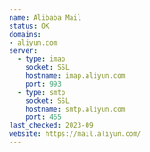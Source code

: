 ```yaml
---
name: Alibaba Mail
status: OK
domains:
- aliyun.com
server:
  - type: imap
    socket: SSL
    hostname: imap.aliyun.com
    port: 993
  - type: smtp
    socket: SSL
    hostname: smtp.aliyun.com
    port: 465
last_checked: 2023-09
website: https://mail.aliyun.com/
---
```

